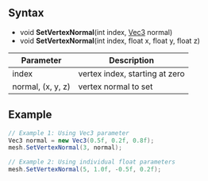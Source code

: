 ## Syntax

- void **SetVertexNormal**(int index, [Vec3](link) normal)
- void **SetVertexNormal**(int index, float x, float y, float z)

| Parameter | Description |
|---|---|
| index | vertex index, starting at zero |
| normal, (x, y, z) | vertex normal to set |

## Example

```csharp
// Example 1: Using Vec3 parameter
Vec3 normal = new Vec3(0.5f, 0.2f, 0.8f);
mesh.SetVertexNormal(3, normal);

// Example 2: Using individual float parameters
mesh.SetVertexNormal(5, 1.0f, -0.5f, 0.2f);
```